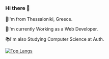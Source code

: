 ### Hi there 👋

📌I'm from Thessaloniki, Greece.

📎I'm currently Working as a Web Developer.

📚I'm also Studying Computer Science at Auth.

[![Top Langs](https://github-readme-stats.vercel.app/api/top-langs/?username=AndreasGeorgantzelis&layout=donut#gh-dark-mode-only)](https://github.com/anuraghazra/github-readme-stats#gh-dark-mode-only)


